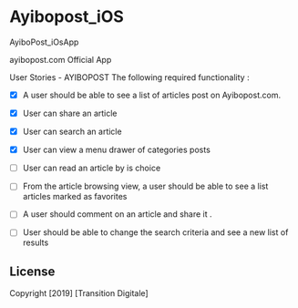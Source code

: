 # Ayibopost_iOS

AyiboPost_iOsApp

ayibopost.com Official App

User Stories - AYIBOPOST The following required functionality :

- [X] A user should be able to see a list of articles post on Ayibopost.com.
- [X] User can share an article
- [X] User can search an article
- [X] User can view a menu drawer of categories posts
- [ ] User can read an article by is choice
- [ ] From the article browsing view, a user should be able to see a list articles marked as favorites
- [ ] A user should comment on an article and share it .
- [ ] User should be able to change the search criteria and see a new list of results


## License

Copyright [2019] [Transition Digitale]

